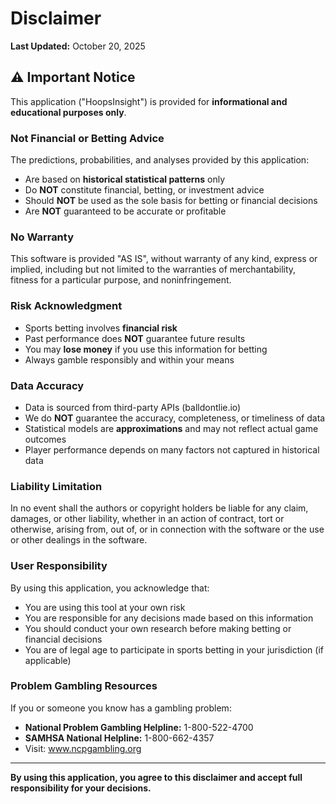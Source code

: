 # Disclaimer

**Last Updated:** October 20, 2025

## ⚠️ Important Notice

This application ("HoopsInsight") is provided for **informational and educational purposes only**.

### **Not Financial or Betting Advice**

The predictions, probabilities, and analyses provided by this application:

- Are based on **historical statistical patterns** only
- Do **NOT** constitute financial, betting, or investment advice
- Should **NOT** be used as the sole basis for betting or financial decisions
- Are **NOT** guaranteed to be accurate or profitable

### **No Warranty**

This software is provided "AS IS", without warranty of any kind, express or implied, including but not limited to the warranties of merchantability, fitness for a particular purpose, and noninfringement.

### **Risk Acknowledgment**

- Sports betting involves **financial risk**
- Past performance does **NOT** guarantee future results
- You may **lose money** if you use this information for betting
- Always gamble responsibly and within your means

### **Data Accuracy**

- Data is sourced from third-party APIs (balldontlie.io)
- We do **NOT** guarantee the accuracy, completeness, or timeliness of data
- Statistical models are **approximations** and may not reflect actual game outcomes
- Player performance depends on many factors not captured in historical data

### **Liability Limitation**

In no event shall the authors or copyright holders be liable for any claim, damages, or other liability, whether in an action of contract, tort or otherwise, arising from, out of, or in connection with the software or the use or other dealings in the software.

### **User Responsibility**

By using this application, you acknowledge that:

- You are using this tool at your own risk
- You are responsible for any decisions made based on this information
- You should conduct your own research before making betting or financial decisions
- You are of legal age to participate in sports betting in your jurisdiction (if applicable)

### **Problem Gambling Resources**

If you or someone you know has a gambling problem:

- **National Problem Gambling Helpline:** 1-800-522-4700
- **SAMHSA National Helpline:** 1-800-662-4357
- Visit: www.ncpgambling.org

---

**By using this application, you agree to this disclaimer and accept full responsibility for your decisions.**

